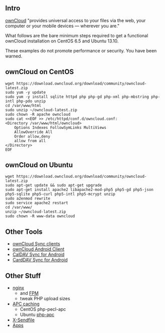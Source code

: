 ## Intro
[ownCloud](http://owncloud.org/) "provides universal access to your files via the web, your computer or your mobile devices — wherever you are."

What follows are the bare minimum steps required to get a functional ownCloud installation on CentOS 6.5 and Ubuntu 13.10.

These examples do not promote performance or security.  You have been warned.

## ownCloud on CentOS
```shell
wget https://download.owncloud.org/download/community/owncloud-latest.zip
sudo yum -y update
sudo yum -y install sqlite httpd php php-gd php-xml php-mbstring php-intl php-pdo unzip
cd /var/www/html
sudo unzip ~/owncloud-latest.zip
sudo chown -R apache owncloud
sudo cat <<EOF >> /etc/httpd/conf.d/owncloud.conf:
<Directory /var/www/html/owncloud>
    Options Indexes FollowSymLinks MultiViews
    AllowOverride All
    Order allow,deny
    allow from all
</Directory>
EOF
```

## ownCloud on Ubuntu
```shell
wget https://download.owncloud.org/download/community/owncloud-latest.zip
sudo apt-get update && sudo apt-get upgrade
sudo apt-get install apache2 libapache2-mod-php5 php5-gd php5-json php5-sqlite php5-curl php5-intl php5-mcrypt unzip
sudo a2enmod rewrite
sudo service apache2 restart
cd /var/www/
unzip ~/owncloud-latest.zip
sudo chown -R www-data owncloud
```

## Other Tools
* [ownCloud Sync clients](http://owncloud.org/sync-clients/)
* [ownCloud Android Client](https://play.google.com/store/apps/details?id=com.owncloud.android)
* [CalDAV Sync for Android](https://play.google.com/store/apps/details?id=org.dmfs.caldav.lib)
* [CardDAV Sync for Android](https://play.google.com/store/apps/details?id=org.dmfs.carddav.Sync)

## Other Stuff
* [nginx](http://doc.owncloud.org/server/6.0/admin_manual/installation/installation_source.html#nginx-configuration)
  * and [FPM](http://us3.php.net/fpm)
  * tweak PHP upload sizes 
* [APC caching](http://us1.php.net/apc)
  * CentOS php-pecl-apc
  * Ubuntu [php-apc](http://packages.ubuntu.com/saucy/php-apc)
* [X-Sendfile](http://doc.owncloud.org/server/6.0/admin_manual/configuration/xsendfile.html)
* [Apps](http://apps.owncloud.com/)
 
